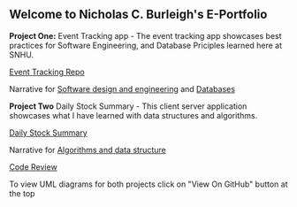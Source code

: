 ## Welcome to Nicholas C. Burleigh's E-Portfolio

**Project One:** Event Tracking app - The event tracking app showcases best practices for Software Engineering, and Database Priciples learned here at SNHU. 

[Event Tracking Repo](https://github.com/nickBurleigh1/Event_Tracking)

Narrative for [Software design and engineering](https://github.com/nickBurleigh1/Event_Tracking/wiki/Software-design-and-engineering-Narrative) and [Databases](https://github.com/nickBurleigh1/Event_Tracking/wiki/Databases-Narrative)

**Project Two** Daily Stock Summary - This client server application showcases what I have learned with data structures and algorithms. 

[Daily Stock Summary](https://github.com/nickBurleigh1/daily_stock_summary)

Narrative for [Algorithms and data structure](https://github.com/nickBurleigh1/daily_stock_summary/wiki/Algorithms-and-data-structure-Narrative)

[Code Review](https://snhu-my.sharepoint.com/:v:/g/personal/nicholas_burleigh1_snhu_edu/ESPeFs1DCIFErm0KAuavjiABSkZIfROpan5IPt0z63o5Cw?email=j.conlan%40snhu.edu&e=Dj03SG)

To view UML diagrams for both projects click on "View On GitHub" button at the top
